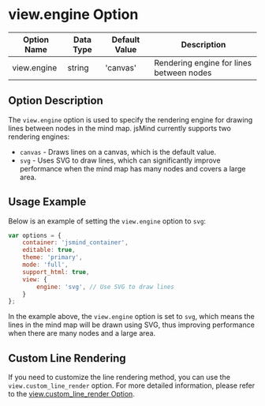 # view.engine Option

| Option Name | Data Type | Default Value | Description |
| --- | --- | --- | --- |
| view.engine | string | 'canvas' | Rendering engine for lines between nodes |

## Option Description

The `view.engine` option is used to specify the rendering engine for drawing lines between nodes in the mind map. jsMind currently supports two rendering engines:

- `canvas` - Draws lines on a canvas, which is the default value.
- `svg` - Uses SVG to draw lines, which can significantly improve performance when the mind map has many nodes and covers a large area.

## Usage Example

Below is an example of setting the `view.engine` option to `svg`:

```javascript
var options = {
    container: 'jsmind_container',
    editable: true,
    theme: 'primary',
    mode: 'full',
    support_html: true,
    view: {
        engine: 'svg', // Use SVG to draw lines
    }
};
```

In the example above, the `view.engine` option is set to `svg`, which means the lines in the mind map will be drawn using SVG, thus improving performance when there are many nodes and a large area.

## Custom Line Rendering

If you need to customize the line rendering method, you can use the `view.custom_line_render` option. For more detailed information, please refer to the [view.custom_line_render Option](option.view.custom_line_render.md).